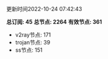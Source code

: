 更新时间2022-10-24 07:42:43

**总订阅: 45**
**总节点: 2264**
**有效节点: 361**
- v2ray节点: 171
- trojan节点: 39
- ss节点: 151
